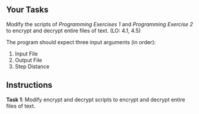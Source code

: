 ## Your Tasks

Modify the scripts of _Programming Exercises 1_ and _Programming Exercise 2_ to encrypt and decrypt entire files of text. (LO: 4.1, 4.5)

The program should expect three input arguments (in order):

1. Input File
2. Output File
3. Step Distance

## Instructions

**Task 1**: Modify encrypt and decrypt scripts to encrypt and decrypt entire files of text.